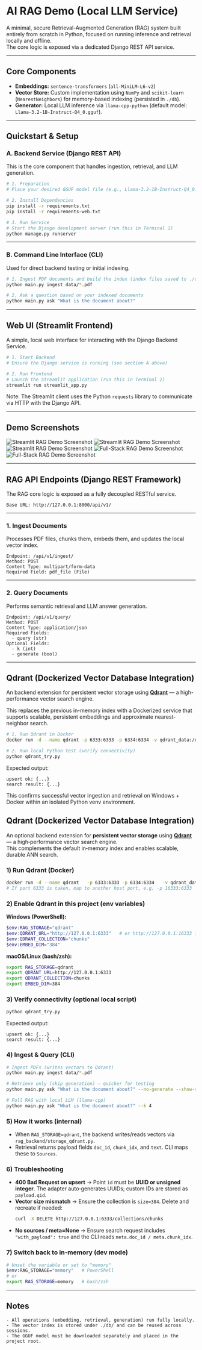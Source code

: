 # AI RAG Demo (Local LLM Service)

A minimal, secure Retrieval-Augmented Generation (RAG) system built entirely from scratch in Python, focused on running inference and retrieval locally and offline.  
The core logic is exposed via a dedicated Django REST API service.

---

## Core Components

- **Embeddings:** `sentence-transformers` (`all-MiniLM-L6-v2`)
- **Vector Store:** Custom implementation using `NumPy` and `scikit-learn` (`NearestNeighbors`) for memory-based indexing (persisted in `./db`).
- **Generator:** Local LLM inference via `llama-cpp-python` (default model: `Llama-3.2-1B-Instruct-Q4_0.gguf`).

---

## Quickstart & Setup

### A. Backend Service (Django REST API)

This is the core component that handles ingestion, retrieval, and LLM generation.

```bash
# 1. Preparation
# Place your desired GGUF model file (e.g., Llama-3.2-1B-Instruct-Q4_0.gguf) in the project root directory.

# 2. Install Dependencies
pip install -r requirements.txt
pip install -r requirements-web.txt

# 3. Run Service
# Start the Django development server (run this in Terminal 1)
python manage.py runserver
```

---

### B. Command Line Interface (CLI)

Used for direct backend testing or initial indexing.

```bash
# 1. Ingest PDF documents and build the index (index files saved to ./db)
python main.py ingest data/*.pdf

# 2. Ask a question based on your indexed documents
python main.py ask "What is the document about?"
```

---

## Web UI (Streamlit Frontend)

A simple, local web interface for interacting with the Django Backend Service.

```bash
# 1. Start Backend
# Ensure the Django service is running (see section A above)

# 2. Run Frontend
# Launch the Streamlit application (run this in Terminal 2)
streamlit run streamlit_app.py
```

Note: The Streamlit client uses the Python `requests` library to communicate via HTTP with the Django API.

---

## Demo Screenshots

![Streamlit RAG Demo Screenshot](assets/streamlit-demo-1.png)
![Streamlit RAG Demo Screenshot](assets/streamlit-demo-2.png)
![Streamlit RAG Demo Screenshot](assets/streamlit-demo-3.png)
![Full-Stack RAG Demo Screenshot](assets/fullstack-demo-1.png)
![Full-Stack RAG Demo Screenshot](assets/fullstack-demo-2.png)

---

## RAG API Endpoints (Django REST Framework)

The RAG core logic is exposed as a fully decoupled RESTful service.

```
Base URL: http://127.0.0.1:8000/api/v1/
```

---

### 1. Ingest Documents

Processes PDF files, chunks them, embeds them, and updates the local vector index.

```
Endpoint: /api/v1/ingest/
Method: POST
Content Type: multipart/form-data
Required Field: pdf_file (File)
```

---

### 2. Query Documents

Performs semantic retrieval and LLM answer generation.

```
Endpoint: /api/v1/query/
Method: POST
Content Type: application/json
Required Fields:
  - query (str)
Optional Fields:
  - k (int)
  - generate (bool)
```

---

## Qdrant (Dockerized Vector Database Integration)

An backend extension for persistent vector storage using **[Qdrant](https://qdrant.tech)** — a high-performance vector search engine.

This replaces the previous in-memory index with a Dockerized service that supports scalable, persistent embeddings and approximate nearest-neighbor search.

```bash
# 1. Run Qdrant in Docker
docker run -d --name qdrant -p 6333:6333 -p 6334:6334 -v qdrant_data:/qdrant/storage qdrant/qdrant

# 2. Run local Python test (verify connectivity)
python qdrant_try.py
```

Expected output:
```
upsert ok: {...}
search result: {...}
```

This confirms successful vector ingestion and retrieval on Windows + Docker within an isolated Python venv environment.


## Qdrant (Dockerized Vector Database Integration)

An optional backend extension for **persistent vector storage** using **[Qdrant](https://qdrant.tech)** — a high‑performance vector search engine.  
This complements the default in‑memory index and enables scalable, durable ANN search.

### 1) Run Qdrant (Docker)
```bash
docker run -d --name qdrant   -p 6333:6333 -p 6334:6334   -v qdrant_data:/qdrant/storage   qdrant/qdrant
# If port 6333 is taken, map to another host port, e.g. -p 16333:6333
```

### 2) Enable Qdrant in this project (env variables)
**Windows (PowerShell):**
```powershell
$env:RAG_STORAGE="qdrant"
$env:QDRANT_URL="http://127.0.0.1:6333"   # or http://127.0.0.1:16333 if remapped
$env:QDRANT_COLLECTION="chunks"
$env:EMBED_DIM="384"
```

**macOS/Linux (bash/zsh):**
```bash
export RAG_STORAGE=qdrant
export QDRANT_URL=http://127.0.0.1:6333
export QDRANT_COLLECTION=chunks
export EMBED_DIM=384
```

### 3) Verify connectivity (optional local script)
```bash
python qdrant_try.py
```
Expected output:
```
upsert ok: {...}
search result: {...}
```

### 4) Ingest & Query (CLI)
```bash
# Ingest PDFs (writes vectors to Qdrant)
python main.py ingest data/*.pdf

# Retrieve only (skip generation) — quicker for testing
python main.py ask "What is the document about?" --no-generate --show-snippets

# Full RAG with local LLM (llama-cpp)
python main.py ask "What is the document about?" --k 4
```

### 5) How it works (internal)
- When `RAG_STORAGE=qdrant`, the backend writes/reads vectors via `rag_backend/storage_qdrant.py`.
- Retrieval returns payload fields `doc_id`, `chunk_idx`, and `text`. CLI maps these to `Sources`.

### 6) Troubleshooting
- **400 Bad Request on upsert** → Point `id` must be **UUID or unsigned integer**. The adapter auto‑generates UUIDs; custom IDs are stored as `payload.qid`.
- **Vector size mismatch** → Ensure the collection is `size=384`. Delete and recreate if needed:
  ```bash
  curl -X DELETE http://127.0.0.1:6333/collections/chunks
  ```
- **No sources / meta=None** → Ensure search request includes `"with_payload": true` and the CLI reads `meta.doc_id / meta.chunk_idx`.

### 7) Switch back to in‑memory (dev mode)
```bash
# Unset the variable or set to "memory"
$env:RAG_STORAGE="memory"   # PowerShell
# or
export RAG_STORAGE=memory   # bash/zsh
```

---

## Notes

```
- All operations (embedding, retrieval, generation) run fully locally.
- The vector index is stored under ./db/ and can be reused across sessions.
- The GGUF model must be downloaded separately and placed in the project root.
```
